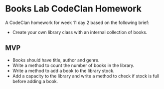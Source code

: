 # Books Lab CodeClan Homework
A CodeClan homework for week 11 day 2 based on the following brief:

- Create your own library class with an internal collection of books.

## MVP
- Books should have title, author and genre.
- Write a method to count the number of books in the library.
- Write a method to add a book to the library stock.
- Add a capacity to the library and write a method to check if stock is full before adding a book.

